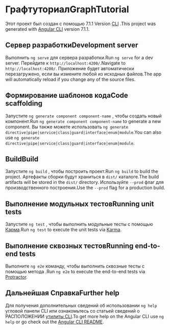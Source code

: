 # <a name="graphtutorial"></a><span data-ttu-id="2fa84-101">Графтуториал</span><span class="sxs-lookup"><span data-stu-id="2fa84-101">GraphTutorial</span></span>

<span data-ttu-id="2fa84-102">Этот проект был создан с помощью 7.1.1 Version [CLI](https://github.com/angular/angular-cli) .</span><span class="sxs-lookup"><span data-stu-id="2fa84-102">This project was generated with [Angular CLI](https://github.com/angular/angular-cli) version 7.1.1.</span></span>

## <a name="development-server"></a><span data-ttu-id="2fa84-103">Сервер разработки</span><span class="sxs-lookup"><span data-stu-id="2fa84-103">Development server</span></span>

<span data-ttu-id="2fa84-104">Выполнить `ng serve` для сервера разработки.</span><span class="sxs-lookup"><span data-stu-id="2fa84-104">Run `ng serve` for a dev server.</span></span> <span data-ttu-id="2fa84-105">Перейдите к `http://localhost:4200/`.</span><span class="sxs-lookup"><span data-stu-id="2fa84-105">Navigate to `http://localhost:4200/`.</span></span> <span data-ttu-id="2fa84-106">Приложение будет автоматически перезагружено, если вы измените любой из исходных файлов.</span><span class="sxs-lookup"><span data-stu-id="2fa84-106">The app will automatically reload if you change any of the source files.</span></span>

## <a name="code-scaffolding"></a><span data-ttu-id="2fa84-107">Формирование шаблонов кода</span><span class="sxs-lookup"><span data-stu-id="2fa84-107">Code scaffolding</span></span>

<span data-ttu-id="2fa84-108">Запустите `ng generate component component-name` , чтобы создать новый компонент.</span><span class="sxs-lookup"><span data-stu-id="2fa84-108">Run `ng generate component component-name` to generate a new component.</span></span> <span data-ttu-id="2fa84-109">Вы также можете использовать `ng generate directive|pipe|service|class|guard|interface|enum|module`.</span><span class="sxs-lookup"><span data-stu-id="2fa84-109">You can also use `ng generate directive|pipe|service|class|guard|interface|enum|module`.</span></span>

## <a name="build"></a><span data-ttu-id="2fa84-110">Build</span><span class="sxs-lookup"><span data-stu-id="2fa84-110">Build</span></span>

<span data-ttu-id="2fa84-111">Запустите `ng build` , чтобы построить проект.</span><span class="sxs-lookup"><span data-stu-id="2fa84-111">Run `ng build` to build the project.</span></span> <span data-ttu-id="2fa84-112">Артефакты сборки будут храниться в `dist/` каталоге.</span><span class="sxs-lookup"><span data-stu-id="2fa84-112">The build artifacts will be stored in the `dist/` directory.</span></span> <span data-ttu-id="2fa84-113">Используйте `--prod` флаг для производственного построения.</span><span class="sxs-lookup"><span data-stu-id="2fa84-113">Use the `--prod` flag for a production build.</span></span>

## <a name="running-unit-tests"></a><span data-ttu-id="2fa84-114">Выполнение модульных тестов</span><span class="sxs-lookup"><span data-stu-id="2fa84-114">Running unit tests</span></span>

<span data-ttu-id="2fa84-115">Запустите `ng test` , чтобы выполнить модульные тесты с помощью [Карма](https://karma-runner.github.io).</span><span class="sxs-lookup"><span data-stu-id="2fa84-115">Run `ng test` to execute the unit tests via [Karma](https://karma-runner.github.io).</span></span>

## <a name="running-end-to-end-tests"></a><span data-ttu-id="2fa84-116">Выполнение сквозных тестов</span><span class="sxs-lookup"><span data-stu-id="2fa84-116">Running end-to-end tests</span></span>

<span data-ttu-id="2fa84-117">Выполните `ng e2e` команду, чтобы выполнить сквозные тесты с помощью метода [](http://www.protractortest.org/).</span><span class="sxs-lookup"><span data-stu-id="2fa84-117">Run `ng e2e` to execute the end-to-end tests via [Protractor](http://www.protractortest.org/).</span></span>

## <a name="further-help"></a><span data-ttu-id="2fa84-118">Дальнейшая Справка</span><span class="sxs-lookup"><span data-stu-id="2fa84-118">Further help</span></span>

<span data-ttu-id="2fa84-119">Для получения дополнительных сведений об использовании `ng help` угловой панели CLI или ознакомьтесь со статьей сведений о РАСПОЛОЖЕНИИ [утилиты CLI](https://github.com/angular/angular-cli/blob/master/README.md).</span><span class="sxs-lookup"><span data-stu-id="2fa84-119">To get more help on the Angular CLI use `ng help` or go check out the [Angular CLI README](https://github.com/angular/angular-cli/blob/master/README.md).</span></span>
